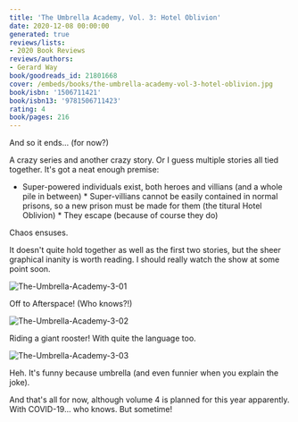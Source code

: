 ```yaml
---
title: 'The Umbrella Academy, Vol. 3: Hotel Oblivion'
date: 2020-12-08 00:00:00
generated: true
reviews/lists:
- 2020 Book Reviews
reviews/authors:
- Gerard Way
book/goodreads_id: 21801668
cover: /embeds/books/the-umbrella-academy-vol-3-hotel-oblivion.jpg
book/isbn: '1506711421'
book/isbn13: '9781506711423'
rating: 4
book/pages: 216
---
```

And so it ends... (for now?)  

A crazy series and another crazy story. Or I guess multiple stories all tied together. It's got a neat enough premise:  

<!--more-->

* Super-powered individuals exist, both heroes and villians (and a whole pile in between)   * Super-villians cannot be easily contained in normal prisons, so a new prison must be made for them (the titural Hotel Oblivion)   * They escape (because of course they do)  

Chaos ensuses.  

It doesn't quite hold together as well as the first two stories, but the sheer graphical inanity is worth reading. I should really watch the show at some point soon.  

![The-Umbrella-Academy-3-01](/embeds/books/attachments/the-umbrella-academy-3-01.jpg)  

Off to Afterspace! (Who knows?!)  

![The-Umbrella-Academy-3-02](/embeds/books/attachments/the-umbrella-academy-3-02.jpg)  

Riding a giant rooster! With quite the language too.  

![The-Umbrella-Academy-3-03](/embeds/books/attachments/the-umbrella-academy-3-03.jpg)  

Heh. It's funny because umbrella (and even funnier when you explain the joke).  

And that's all for now, although volume 4 is planned for this year apparently. With COVID-19... who knows. But sometime!